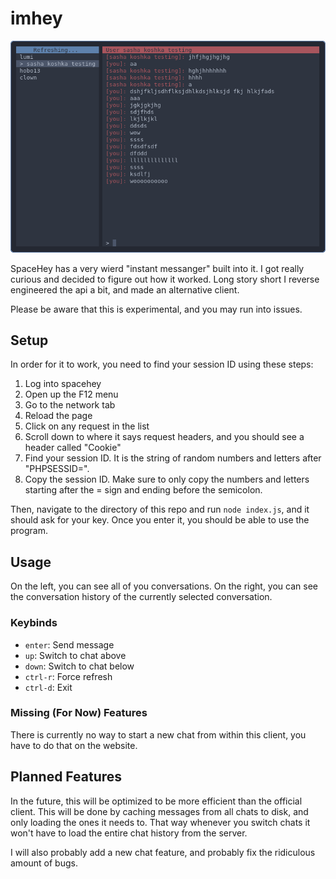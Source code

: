 # imhey

![imhey screenshot](preview.png)

SpaceHey has a very wierd "instant messanger" built into it. I got really
curious and decided to figure out how it worked. Long story short I reverse
engineered the api a bit, and made an alternative client.

Please be aware that this is experimental, and you may run into issues.

## Setup

In order for it to work, you need to find your session ID using these steps:

1. Log into spacehey
2. Open up the F12 menu
3. Go to the network tab
4. Reload the page
5. Click on any request in the list
6. Scroll down to where it says request headers, and you should see a header
   called "Cookie"
7. Find your session ID. It is the string of random numbers and letters after
   "PHPSESSID=".
8. Copy the session ID. Make sure to only copy the numbers and letters starting
   after the = sign and ending before the semicolon.

Then, navigate to the directory of this repo and run `node index.js`, and it
should ask for your key. Once you enter it, you should be able to use the
program. 

## Usage

On the left, you can see all of you conversations. On the right, you can see the
conversation history of the currently selected conversation.

### Keybinds

- `enter`: Send message
- `up`: Switch to chat above
- `down`: Switch to chat below
- `ctrl-r`: Force refresh
- `ctrl-d`: Exit

### Missing (For Now) Features

There is currently no way to start a new chat from within this client, you have
to do that on the website.

## Planned Features

In the future, this will be optimized to be more efficient than the official
client. This will be done by caching messages from all chats to disk, and only
loading the ones it needs to. That way whenever you switch chats it won't have
to load the entire chat history from the server.

I will also probably add a new chat feature, and probably fix the ridiculous
amount of bugs.
